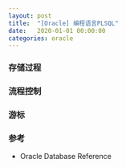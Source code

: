 ```yaml
---
layout: post
title:  "[Oracle] 编程语言PLSQL"
date:   2020-01-01 00:00:00
categories: oracle
---
```


### 存储过程

### 流程控制

### 游标

### 参考
+ Oracle Database Reference